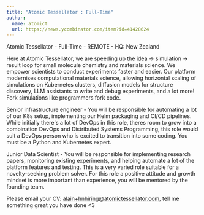 ```yaml
---
title: "Atomic Tessellator : Full-Time"
author:
  name: atomict
  url: https://news.ycombinator.com/item?id=41428624
---
```

Atomic Tessellator - Full-Time - REMOTE - HQ: New Zealand

Here at Atomic Tessellator, we are speeding up the idea -&gt; simulation -&gt; result loop for small molecule chemistry and materials science. We empower scientists to conduct experiments faster and easier. Our platform modernises computational materials science, allowing horizontal scaling of simulations on Kubernetes clusters, diffusion models for structure discovery, LLM assistants to write and debug experiments, and a lot more! Fork simulations like programmers fork code.

Senior infrastructure engineer - You will be responsible for automating a lot of our K8s setup, implementing our Helm packaging and CI&#x2F;CD pipelines. While initially there&#x27;s a lot of DevOps in this role, theres room to grow into a combination DevOps and Distributed Systems Programming, this role would suit a DevOps person who is excited to transition into some coding. You must be a Python and Kubernetes expert.

Junior Data Scientist - You will be responsible for implementing research papers, monitoring existing experiments, and helping automate a lot of the platform features and testing. This is a very varied role suitable for a novelty-seeking problem solver. For this role a positive attitude and growth mindset is more important than experience, you will be mentored by the founding team.

Please email your CV: alain+hnhiring@atomictessellator.com, tell me something great you have done &lt;3
